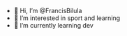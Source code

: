 - 👋 Hi, I’m @FrancisBilula
- 👀 I’m interested in sport and learning
- 🌱 I’m currently learning dev

<!---
FrancisBilula/FrancisBilula is a ✨ special ✨ repository because its `README.md` (this file) appears on your GitHub profile.
You can click the Preview link to take a look at your changes.
--->
